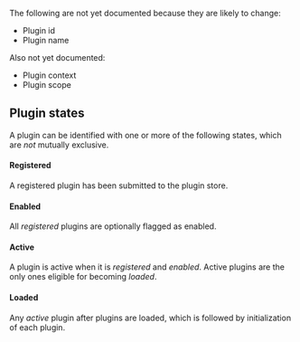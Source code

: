 The following are not yet documented because they are likely to change:

- Plugin id
- Plugin name

Also not yet documented:

- Plugin context
- Plugin scope

## Plugin states

A plugin can be identified with one or more of the following states, which are _not_ mutually exclusive.

#### Registered

A registered plugin has been submitted to the plugin store.

#### Enabled

All _registered_ plugins are optionally flagged as enabled.

#### Active

A plugin is active when it is _registered_ and _enabled_. Active plugins are the only ones eligible for becoming _loaded_.

#### Loaded

Any _active_ plugin after plugins are loaded, which is followed by initialization of each plugin.
